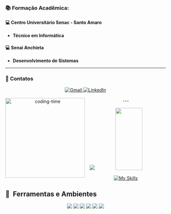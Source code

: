 ### 📚 **Formação Acadêmica:**
#### 💻 **Centro Universitário Senac - Santo Amaro**
- **Técnico em Informática**

#### 💻 **Senai Anchieta**
- **Desenvolvimento de Sistemas**

---

### 📱 **Contatos**
<div align="center">
  <a href="mailto:profissionaljoseh@gmail.com">
    <img src="https://img.shields.io/badge/Gmail-D14836?style=flat-square&logo=gmail&logoColor=white" alt="Gmail">
  </a>
  <a href="https://www.linkedin.com/in/josé-henrique-25568835a" target="_blank">
    <img src="https://img.shields.io/badge/LinkedIn-0077B5?style=flat-square&logo=linkedin&logoColor=white" alt="LinkedIn">
  </a>
</div>

<div align="center"> 
 <div style="display: inline_block"><br>
    <img align="left" height="250" alt="coding-time" src="devGif.gif">
---

<p align="center">
<img src="https://github-readme-stats.vercel.app/api?username=Henriquerssx&show_icons=true&theme=github_dark&hide_border=true&title_color=00ff99&icon_color=00ff99&text_color=ffffff" />
  <img width="41%" height="195px" src="https://github-readme-stats.vercel.app/api/top-langs/?username=Henriquerssx&layout=compact&hide_border=true&title_color=5d5fe8&text_color=5d5fe8&bg_color=0d1117" />
</div>
</p>

   

[![My Skills](https://skillicons.dev/icons?i=java,mysql,git,kotlin,javascript)](https://skillicons.dev)

 </div>
<div>


## 🧰 &nbsp;Ferramentas e Ambientes

<p align="center">
  <img src="https://img.shields.io/badge/IntelliJ%20IDEA-000000?style=for-the-badge&logo=intellijidea&logoColor=white"/>
  <img src="https://img.shields.io/badge/Android%20Studio-3DDC84?style=for-the-badge&logo=androidstudio&logoColor=white"/>
  <img src="https://img.shields.io/badge/VS%20Code-007ACC?style=for-the-badge&logo=visualstudiocode&logoColor=white"/>
  <img src="https://img.shields.io/badge/GitHub-181717?style=for-the-badge&logo=github&logoColor=white"/>
  <img src="https://img.shields.io/badge/Git-F05032?style=for-the-badge&logo=git&logoColor=white"/>
  <img src="https://img.shields.io/badge/Figma-F24E1E?style=for-the-badge&logo=figma&logoColor=white"/>
</p>





